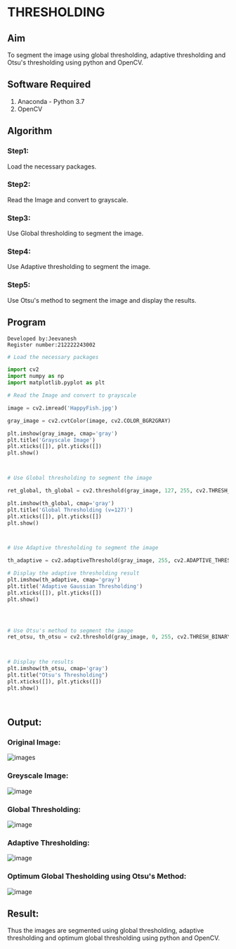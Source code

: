 # THRESHOLDING
## Aim
To segment the image using global thresholding, adaptive thresholding and Otsu's thresholding using python and OpenCV.

## Software Required
1. Anaconda - Python 3.7
2. OpenCV

## Algorithm

### Step1:

Load the necessary packages.

### Step2:

Read the Image and convert to grayscale.

### Step3:

Use Global thresholding to segment the image.

### Step4:

Use Adaptive thresholding to segment the image.

### Step5:

Use Otsu's method to segment the image and display the results.

## Program
```
Developed by:Jeevanesh
Register number:212222243002

```
```python
# Load the necessary packages

import cv2
import numpy as np
import matplotlib.pyplot as plt

# Read the Image and convert to grayscale

image = cv2.imread('HappyFish.jpg')

gray_image = cv2.cvtColor(image, cv2.COLOR_BGR2GRAY)

plt.imshow(gray_image, cmap='gray')
plt.title('Grayscale Image')
plt.xticks([]), plt.yticks([])
plt.show()



# Use Global thresholding to segment the image

ret_global, th_global = cv2.threshold(gray_image, 127, 255, cv2.THRESH_BINARY)

plt.imshow(th_global, cmap='gray')
plt.title('Global Thresholding (v=127)')
plt.xticks([]), plt.yticks([])
plt.show()



# Use Adaptive thresholding to segment the image

th_adaptive = cv2.adaptiveThreshold(gray_image, 255, cv2.ADAPTIVE_THRESH_GAUSSIAN_C,cv2.THRESH_BINARY, 11, 2)

# Display the adaptive thresholding result
plt.imshow(th_adaptive, cmap='gray')
plt.title('Adaptive Gaussian Thresholding')
plt.xticks([]), plt.yticks([])
plt.show()




# Use Otsu's method to segment the image 
ret_otsu, th_otsu = cv2.threshold(gray_image, 0, 255, cv2.THRESH_BINARY + cv2.THRESH_OTSU)



# Display the results
plt.imshow(th_otsu, cmap='gray')
plt.title("Otsu's Thresholding")
plt.xticks([]), plt.yticks([])
plt.show()




```
## Output:

### Original Image:
![images](https://github.com/user-attachments/assets/895aef0d-223c-4cff-bb7a-6c86a48e6412)
### Greyscale Image:
![image](https://github.com/user-attachments/assets/88368a0e-577b-4f88-86ab-8fe3554000d2)

### Global Thresholding:
![image](https://github.com/user-attachments/assets/43ba3db9-eb2c-4aff-87ec-762a337bfd1b)


### Adaptive Thresholding:
![image](https://github.com/user-attachments/assets/50033e1b-0261-4399-9867-290403aa91f3)


### Optimum Global Thesholding using Otsu's Method:
![image](https://github.com/user-attachments/assets/ea9c3b64-d6db-4bcc-8e48-29781f6919ca)



## Result:
Thus the images are segmented using global thresholding, adaptive thresholding and optimum global thresholding using python and OpenCV.
